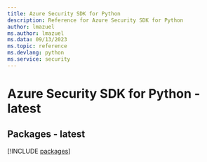 ```yaml
---
title: Azure Security SDK for Python
description: Reference for Azure Security SDK for Python
author: lmazuel
ms.author: lmazuel
ms.data: 09/13/2023
ms.topic: reference
ms.devlang: python
ms.service: security
---
```

# Azure Security SDK for Python - latest
## Packages - latest
[!INCLUDE [packages](security-index.md)]